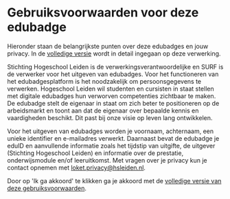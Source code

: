# Gebruiksvoorwaarden voor deze edubadge

Hieronder staan de belangrijkste punten over deze edubadges en jouw privacy. In de [volledige versie](https://raw.githubusercontent.com/edubadges/privacy/master/hogeschool-leiden/edubadges-nonformal-text-nl.md) wordt in detail ingegaan op deze verwerking.

Stichting Hogeschool Leiden is de verwerkingsverantwoordelijke en SURF is de verwerker voor het uitgeven van edubadges. Voor het functioneren van het edubadgesplatform is het noodzakelijk om persoonsgegevens te verwerken. Hogeschool Leiden wil studenten en cursisten in staat stellen met digitale edubadges hun verworven competenties zichtbaar te maken. De edubadge stelt de eigenaar in staat om zich beter te positioneren op de arbeidsmarkt en toont aan dat de eigenaar over bepaalde kennis en vaardigheden beschikt. Dit past bij onze visie op leven lang ontwikkelen.

Voor het uitgeven van edubadges worden je voornaam, achternaam, een unieke identifier en e-mailadres verwerkt. Daarnaast bevat de edubadge je eduID en aanvullende informatie zoals het tijdstip van uitgifte, de uitgever (Stichting Hogeschool Leiden) en informatie over de prestatie, onderwijsmodule en/of leeruitkomst. Met vragen over je privacy kun je contact opnemen met [loket.privacy@hsleiden.nl](mailto:loket.privacy@hsleiden.nl).

Door op 'Ik ga akkoord' te klikken ga je akkoord met de [volledige versie van deze gebruiksvoorwaarden](https://raw.githubusercontent.com/edubadges/privacy/master/hogeschool-leiden/edubadges-nonformal-text-nl.md).
